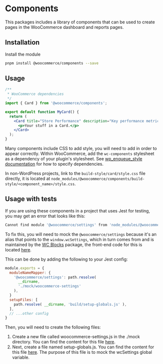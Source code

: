 # Components

This packages includes a library of components that can be used to create pages in the WooCommerce dashboard and reports pages.

## Installation

Install the module

```bash
pnpm install @woocommerce/components --save
```

## Usage

```jsx
/**
 * WooCommerce dependencies
 */
import { Card } from '@woocommerce/components';

export default function MyCard() {
  return (
    <Card title="Store Performance" description="Key performance metrics">
      <p>Your stuff in a Card.</p>
    </Card>
  );
}
```

Many components include CSS to add style, you will need to add in order to appear correctly. Within WooCommerce, add the `wc-components` stylesheet as a dependency of your plugin's stylesheet. See [wp_enqueue_style documentation](https://developer.wordpress.org/reference/functions/wp_enqueue_style/#parameters) for how to specify dependencies.

In non-WordPress projects, link to the `build-style/card/style.css` file directly, it is located at `node_modules/@woocommerce/components/build-style/<component_name>/style.css`.

## Usage with tests

If you are using these components in a project that uses Jest for testing, you may get an error that looks like this:

```bash
Cannot find module '@woocommerce/settings' from 'node_modules/@woocommerce/experimental/node_modules/@woocommerce/navigation/build/index.js'
```

To fix this, you will need to mock the `@woocommerce/settings` because it's an alias that points to the `window.wcSettings`, which in turn comes from and is maintained by the [WC Blocks](https://github.com/woocommerce/woocommerce-blocks) package, the front-end code for this is located [here](https://href.li/?https://github.com/woocommerce/woocommerce-gutenberg-products-block/tree/trunk/assets/js/settings/shared).

This can be done by adding the following to your Jest config:

```js
module.exports = {
  moduleNameMapper: {
    '@woocommerce/settings': path.resolve(
      __dirname,
      './mock/woocommerce-settings'
    ),
  }
  setupFiles: [
    path.resolve( __dirname, 'build/setup-globals.js' ),
  ],
  // ...other config
}
```

Then, you will need to create the following files:

1. Create a new file called woocommerce-settings.js in the ./mock directory. You can find the content for this file [here](https://github.com/woocommerce/woocommerce/blob/trunk/packages/js/internal-js-tests/src/mocks/woocommerce-settings.js#L1).
2. Next, create a file named setup-globals.js. You can find the content for this file [here](https://github.com/woocommerce/woocommerce/blob/trunk/packages/js/internal-js-tests/src/setup-globals.js#L44). The purpose of this file is to mock the wcSettings global variable.

